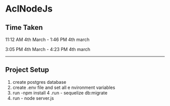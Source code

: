 # AclNodeJs
Time Taken
------------

11:12 AM 4th March - 1:46 PM 4th march

3:05 PM 4th March - 4:23 PM 4th march


------------
Project Setup
-------------

1. create postgres database
2. create .env file and set all e nvironment variables
3. run -npm install
4 .run - sequelize db:migrate
5. run - node server.js